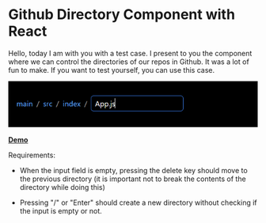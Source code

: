 # Github Directory Component with React

Hello, today I am with you with a test case. I present to you the component where we can control the directories of our repos in Github. It was a lot of fun to make. If you want to test yourself, you can use this case.

<img src="projectss.PNG">

 [**Demo**]("https://frabjous-pastelito-03cc7c.netlify.app/")

Requirements:

* When the input field is empty, pressing the delete key should move to the previous directory (it is important not to break the contents of the directory while doing this)

* Pressing "/" or "Enter" should create a new directory without checking if the input is empty or not.

